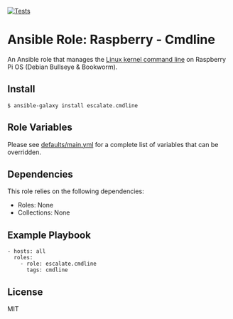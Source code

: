 [![Tests](https://github.com/escalate/ansible-raspberry-cmdline/actions/workflows/tests.yml/badge.svg?branch=master&event=push)](https://github.com/escalate/ansible-raspberry-cmdline/actions/workflows/tests.yml)

# Ansible Role: Raspberry - Cmdline

An Ansible role that manages the [Linux kernel command line](https://www.raspberrypi.com/documentation/computers/configuration.html#the-kernel-command-line) on Raspberry Pi OS (Debian Bullseye & Bookworm).

## Install

```
$ ansible-galaxy install escalate.cmdline
```

## Role Variables

Please see [defaults/main.yml](https://github.com/escalate/ansible-raspberry-cmdline/blob/master/defaults/main.yml) for a complete list of variables that can be overridden.

## Dependencies

This role relies on the following dependencies:

* Roles: None
* Collections: None

## Example Playbook

```
- hosts: all
  roles:
    - role: escalate.cmdline
      tags: cmdline
```

## License

MIT
